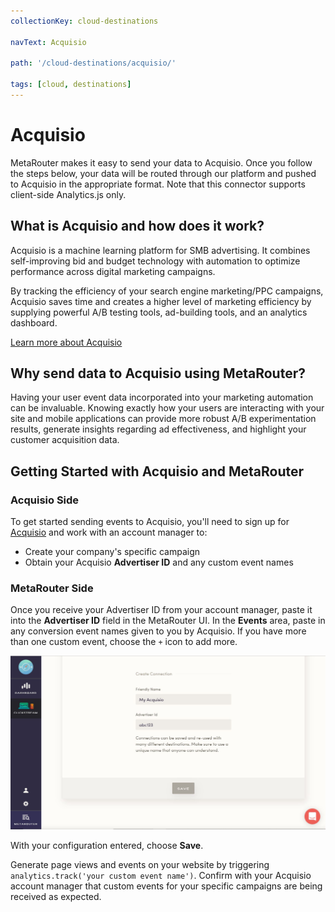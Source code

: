 ```yaml
---
collectionKey: cloud-destinations

navText: Acquisio

path: '/cloud-destinations/acquisio/'

tags: [cloud, destinations]
---
```


# Acquisio

MetaRouter makes it easy to send your data to Acquisio. Once you follow the steps below, your data will be routed through our platform and pushed to Acquisio in the appropriate format. Note that this connector supports client-side Analytics.js only.

## What is Acquisio and how does it work?

Acquisio is a machine learning platform for SMB advertising. It combines self-improving bid and budget technology with automation to optimize performance across digital marketing campaigns.

By tracking the efficiency of your search engine marketing/PPC campaigns, Acquisio saves time and creates a higher level of marketing efficiency by supplying powerful A/B testing tools, ad-building tools, and an analytics dashboard.

[Learn more about Acquisio](https://www.acquisio.com/)

## Why send data to Acquisio using MetaRouter?

Having your user event data incorporated into your marketing automation can be invaluable. Knowing exactly how your users are interacting with your site and mobile applications can provide more robust A/B experimentation results, generate insights regarding ad effectiveness, and highlight your customer acquisition data.

## Getting Started with Acquisio and MetaRouter

### Acquisio Side

To get started sending events to Acquisio, you'll need to sign up for [Acquisio](http://www.acquisio.com/) and work with an account manager to:

- Create your company's specific campaign
- Obtain your Acquisio **Advertiser ID** and any custom event names

### MetaRouter Side

Once you receive your Advertiser ID from your account manager, paste it into the **Advertiser ID** field in the MetaRouter UI. In the **Events** area, paste in any conversion event names given to you by Acquisio. If you have more than one custom event, choose the `+` icon to add more.

![acquisio1](/images/acquisio1v2.png)

With your configuration entered, choose **Save**.

Generate page views and events on your website by triggering `analytics.track('your custom event name')`. Confirm with your Acquisio account manager that custom events for your specific campaigns are being received as expected.
